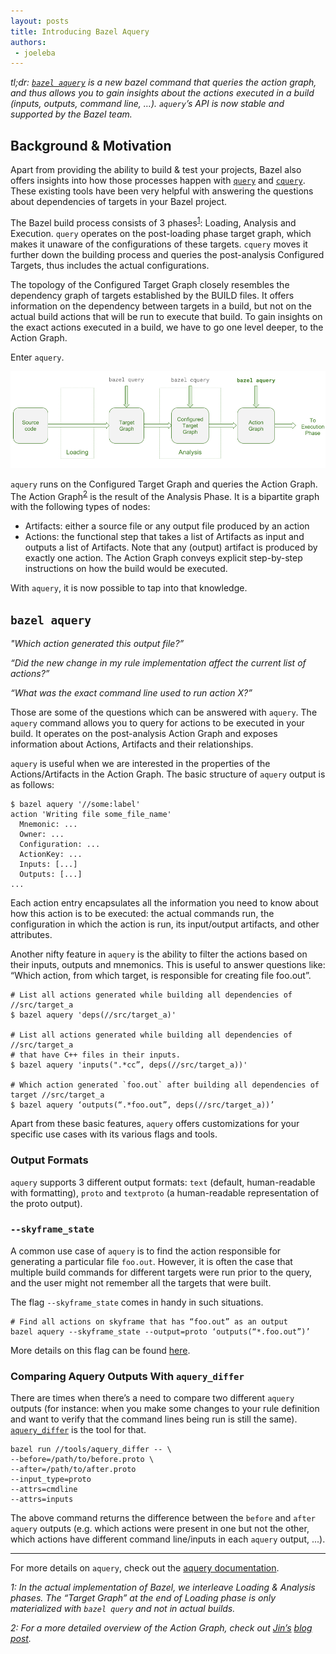 ```yaml
---
layout: posts
title: Introducing Bazel Aquery
authors:
 - joeleba
---
```


_tl;dr: [`bazel aquery`](https://docs.bazel.build/versions/master/aquery.html) is a new bazel command that queries the action graph, and thus allows you to gain insights about the actions executed in a build (inputs, outputs, command line, …).
`aquery`’s API is now stable and supported by the Bazel team._

## Background & Motivation

Apart from providing the ability to build & test your projects, Bazel also offers insights into how those processes happen with [`query`](https://docs.bazel.build/versions/master/query-how-to.html) and [`cquery`](https://docs.bazel.build/versions/master/cquery.html). These existing tools have been very helpful with answering the questions about dependencies of targets in your Bazel project.

The Bazel build process consists of 3 phases<sup>[1](#footnote1)</sup>: Loading, Analysis and Execution. `query` operates on the post-loading phase target graph, which makes it unaware of the configurations of these targets. `cquery` moves it further down the building process and queries the post-analysis Configured Targets, thus includes the actual configurations.

The topology of the Configured Target Graph closely resembles the dependency graph of targets established by the BUILD files. It offers information on the dependency between targets in a build, but not on the actual build actions that will be run to execute that build. To gain insights on the exact actions executed in a build, we have to go one level deeper, to the Action Graph.

Enter `aquery`.

![bazel queries and phases](/assets/bazel-queries.png)

`aquery` runs on the Configured Target Graph and queries the Action Graph. The Action Graph<sup>[2](#footnote2)</sup> is the result of the Analysis Phase. It is a bipartite graph with the following types of nodes:

- Artifacts: either a source file or any output file produced by an action
- Actions: the functional step that takes a list of Artifacts as input and outputs a list of Artifacts. Note that any (output) artifact is produced by exactly one action. The Action Graph conveys explicit step-by-step instructions on how the build would be executed.

With `aquery`, it is now possible to tap into that knowledge.

## `bazel aquery`

_"Which action generated this output file?”_

_“Did the new change in my rule implementation affect the current list of actions?”_

_“What was the exact command line used to run action X?”_

Those are some of the questions which can be answered with `aquery`. The `aquery` command allows you to query for actions to be executed in your build. It operates on the post-analysis Action Graph and exposes information about Actions, Artifacts and their relationships.

`aquery` is useful when we are interested in the properties of the Actions/Artifacts in the Action Graph. The basic structure of `aquery` output is as follows:

```
$ bazel aquery '//some:label'
action 'Writing file some_file_name'
  Mnemonic: ...
  Owner: ...
  Configuration: ...
  ActionKey: ...
  Inputs: [...]
  Outputs: [...]
...
```

Each action entry encapsulates all the information you need to know about how this action is to be executed: the actual commands run, the configuration in which the action is run, its input/output artifacts, and other attributes.

Another nifty feature in `aquery` is the ability to filter the actions based on their inputs, outputs and mnemonics. This is useful to answer questions like: “Which action, from which target, is responsible for creating file foo.out”.

```
# List all actions generated while building all dependencies of //src/target_a
$ bazel aquery 'deps(//src/target_a)'

# List all actions generated while building all dependencies of //src/target_a
# that have C++ files in their inputs.
$ bazel aquery 'inputs(".*cc”, deps(//src/target_a))'

# Which action generated `foo.out` after building all dependencies of target //src/target_a
$ bazel aquery ‘outputs(“.*foo.out”, deps(//src/target_a))’
```

Apart from these basic features, `aquery` offers customizations for your specific use cases with its various flags and tools.

### Output Formats
`aquery` supports 3 different output formats: `text` (default, human-readable with formatting), `proto` and `textproto` (a human-readable representation of the proto output).

### `--skyframe_state`
A common use case of `aquery` is to find the action responsible for generating a particular file `foo.out`. However, it is often the case that multiple build commands for different targets were run prior to the query, and the user might not remember all the targets that were built.

The flag `--skyframe_state` comes in handy in such situations.

```
# Find all actions on skyframe that has “foo.out” as an output
bazel aquery --skyframe_state --output=proto ‘outputs(“*.foo.out”)’
```
More details on this flag can be found [here](https://docs.bazel.build/versions/master/aquery.html#skyframe-state).

### Comparing Aquery Outputs With `aquery_differ`

There are times when there’s a need to compare two different `aquery` outputs (for instance: when you make some changes to your rule definition and want to verify that the command lines being run is still the same). [`aquery_differ`](https://docs.bazel.build/versions/master/aquery.html#diff-tool) is the tool for that.

```
bazel run //tools/aquery_differ -- \
--before=/path/to/before.proto \
--after=/path/to/after.proto
--input_type=proto
--attrs=cmdline
--attrs=inputs
```

The above command returns the difference between the `before` and `after` `aquery` outputs (e.g. which actions were present in one but not the other, which actions have different command line/inputs in each `aquery` output, ...). 

---

For more details on `aquery`, check out the [aquery documentation](https://docs.bazel.build/versions/master/aquery.html).

_<a name="footnote1">1</a>: In the actual implementation of Bazel, we interleave Loading & Analysis phases. The “Target Graph” at the end of Loading phase is only materialized with `bazel query` and not in actual builds._

_<a name="footnote2">2</a>: For a more detailed overview of the Action Graph, check out [Jin’s](https://github.com/jin) [blog post](https://jin.crypt.sg/articles/bazel-action-graph.html)._
